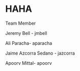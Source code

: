 # HAHA

Team Member

Jeremy Bell - jmbell

Ali Paracha- aparacha

Jaime Azcorra Sedano - jazcorra

Apoorv Mittal- apoorv

